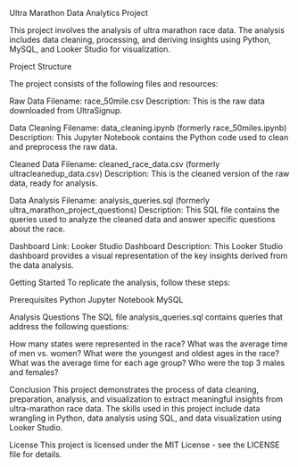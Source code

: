 Ultra Marathon Data Analytics Project

This project involves the analysis of ultra marathon race data. The analysis includes data cleaning, processing, and deriving insights using Python, MySQL, and Looker Studio for visualization.

Project Structure

The project consists of the following files and resources:

Raw Data
Filename: race_50mile.csv
Description: This is the raw data downloaded from UltraSignup.

Data Cleaning
Filename: data_cleaning.ipynb (formerly race_50miles.ipynb)
Description: This Jupyter Notebook contains the Python code used to clean and preprocess the raw data.

Cleaned Data
Filename: cleaned_race_data.csv (formerly ultracleanedup_data.csv)
Description: This is the cleaned version of the raw data, ready for analysis.

Data Analysis
Filename: analysis_queries.sql (formerly ultra_marathon_project_questions)
Description: This SQL file contains the queries used to analyze the cleaned data and answer specific questions about the race.

Dashboard
Link: Looker Studio Dashboard
Description: This Looker Studio dashboard provides a visual representation of the key insights derived from the data analysis.

Getting Started
To replicate the analysis, follow these steps:

Prerequisites
Python
Jupyter Notebook
MySQL

Analysis Questions
The SQL file analysis_queries.sql contains queries that address the following questions:

How many states were represented in the race?
What was the average time of men vs. women?
What were the youngest and oldest ages in the race?
What was the average time for each age group?
Who were the top 3 males and females?

Conclusion
This project demonstrates the process of data cleaning, preparation, analysis, and visualization to extract meaningful insights from ultra-marathon race data. The skills used in this project include data wrangling in Python, data analysis using SQL, and data visualization using Looker Studio.

License
This project is licensed under the MIT License - see the LICENSE file for details.

